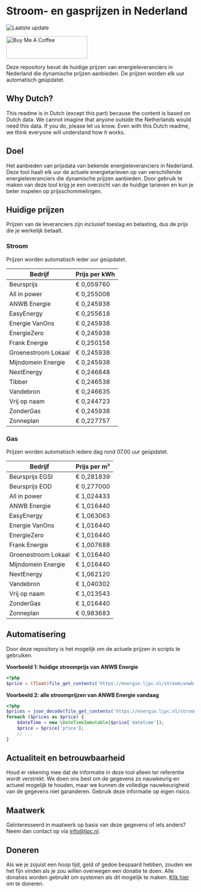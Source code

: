 # Stroom- en gasprijzen in Nederland

![Laatste update](https://img.shields.io/badge/laatste%20update-2023--05--20%2008%3A00%20CET-brightgreen)

<a href="https://www.buymeacoffee.com/Lars-" target="_blank"><img src="https://cdn.buymeacoffee.com/buttons/v2/default-orange.png" alt="Buy Me A Coffee" height="60" style="height: 60px !important;width: 217px !important;" ></a>

Deze repository bevat de huidige prijzen van energieleveranciers in Nederland die dynamische prijzen aanbieden. De prijzen worden elk uur automatisch geüpdatet.

## Why Dutch?

This readme is in Dutch (except this part) because the content is based on Dutch data. We cannot imagine that anyone outside the Netherlands would need this data. If you do, please let us know. Even with this Dutch readme, we think
everyone will understand how it works.

## Doel

Het aanbieden van prijsdata van bekende energieleveranciers in Nederland. Deze tool haalt elk uur de actuele energietarieven op van verschillende energieleveranciers die dynamische prijzen aanbieden. Door gebruik te maken van deze tool
krijg je een overzicht van de huidige tarieven en kun je beter inspelen op prijsschommelingen.

## Huidige prijzen

Prijzen van de leveranciers zijn inclusief toeslag en belasting, dus de prijs die je werkelijk betaalt.

### Stroom

Prijzen worden automatisch ieder uur geüpdatet.

 Bedrijf | Prijs per kWh 
---------|---------------
Beursprijs | € 0,059760
All in power | € 0,255008
ANWB Energie | € 0,245938
EasyEnergy | € 0,255618
Energie VanOns | € 0,245938
EnergieZero | € 0,245938
Frank Energie | € 0,250158
Groenestroom Lokaal | € 0,245938
Mijndomein Energie | € 0,245938
NextEnergy | € 0,246848
Tibber | € 0,246538
Vandebron | € 0,246635
Vrij op naam | € 0,244723
ZonderGas | € 0,245938
Zonneplan | € 0,227757


### Gas

Prijzen worden automatisch iedere dag rond 07.00 uur geüpdatet.

 Bedrijf | Prijs per m³ 
---------|--------------
Beursprijs EGSI | € 0,281839
Beursprijs EOD | € 0,277000
All in power | € 1,024433
ANWB Energie | € 1,016440
EasyEnergy | € 1,063063
Energie VanOns | € 1,016440
EnergieZero | € 1,016440
Frank Energie | € 1,007688
Groenestroom Lokaal | € 1,016440
Mijndomein Energie | € 1,016440
NextEnergy | € 1,062120
Vandebron | € 1,040302
Vrij op naam | € 1,013543
ZonderGas | € 1,016440
Zonneplan | € 0,983683


## Automatisering

Door deze repository is het mogelijk om de actuele prijzen in scripts te gebruiken.

**Voorbeeld 1: huidige stroomprijs van ANWB Energie**

```php
<?php
$price = (float)file_get_contents('https://energie.ljpc.nl/stroom/anwb-energie-nu.txt');

```

**Voorbeeld 2: alle stroomprijzen van ANWB Energie vandaag**

```php
<?php
$prices = json_decode(file_get_contents('https://energie.ljpc.nl/stroom/all-in-power-vandaag.json'),true);
foreach ($prices as $price) {
    $dateTime = new \DateTimeImmutable($price['datetime']);
    $price = $price['price'];
    // ...
}
```

## Actualiteit en betrouwbaarheid

Houd er rekening mee dat de informatie in deze tool alleen ter referentie wordt verstrekt. We doen ons best om de gegevens zo nauwkeurig en actueel mogelijk te houden, maar we kunnen de volledige nauwkeurigheid van de gegevens niet
garanderen. Gebruik deze informatie op eigen risico.

## Maatwerk

Geïnteresseerd in maatwerk op basis van deze gegevens of iets anders? Neem dan contact op
via [info@ljpc.nl](mailto:info@ljpc.nl?subject=Energie%20prijzen).

## Doneren

Als we je zojuist een hoop tijd, geld of gedoe bespaard hebben, zouden we het fijn vinden als je zou willen overwegen een
donatie te doen. Alle donaties worden gebruikt om systemen als dit mogelijk te
maken. [Klik hier](https://www.buymeacoffee.com/Lars-) om te doneren.
